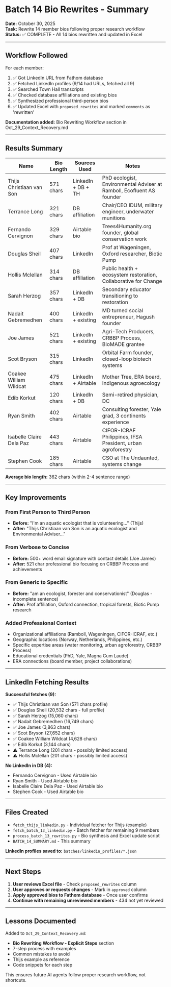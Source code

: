 # Batch 14 Bio Rewrites - Summary

**Date:** October 30, 2025  
**Task:** Rewrite 14 member bios following proper research workflow  
**Status:** ✅ COMPLETE - All 14 bios rewritten and updated in Excel

---

## Workflow Followed

For each member:
1. ✅ Got LinkedIn URL from Fathom database
2. ✅ Fetched LinkedIn profiles (9/14 had URLs, fetched all 9)
3. ✅ Searched Town Hall transcripts
4. ✅ Checked database affiliations and existing bios
5. ✅ Synthesized professional third-person bios
6. ✅ Updated Excel with `proposed_rewrites` and marked `comments` as 'rewritten'

**Documentation added:** Bio Rewriting Workflow section in Oct_29_Context_Recovery.md

---

## Results Summary

| Name | Bio Length | Sources Used | Notes |
|------|------------|--------------|-------|
| Thijs Christiaan van Son | 571 chars | LinkedIn + DB + TH | PhD ecologist, Environmental Adviser at Ramboll, Ecofluent AS founder |
| Terrance Long | 321 chars | DB affiliation | Chair/CEO IDUM, military engineer, underwater munitions |
| Fernando Cervignon | 329 chars | Airtable bio | Trees4Humanity.org founder, global conservation work |
| Douglas Sheil | 407 chars | LinkedIn | Prof at Wageningen, Oxford researcher, Biotic Pump |
| Hollis Mclellan | 314 chars | DB affiliation | Public health + ecosystem restoration, Collaborative for Change |
| Sarah Herzog | 357 chars | LinkedIn + DB | Secondary educator transitioning to restoration |
| Nadait Gebremedhen | 400 chars | LinkedIn + existing | MD turned social entrepreneur, Hagush founder |
| Joe James | 521 chars | LinkedIn + existing | Agri-Tech Producers, CRBBP Process, BioMADE grantee |
| Scot Bryson | 315 chars | LinkedIn | Orbital Farm founder, closed-loop biotech systems |
| Coakee William Wildcat | 475 chars | LinkedIn + Airtable | Mother Tree, ERA board, Indigenous agroecology |
| Edib Korkut | 120 chars | LinkedIn + DB | Semi-retired physician, DC |
| Ryan Smith | 402 chars | Airtable | Consulting forester, Yale grad, 3 continents experience |
| Isabelle Claire Dela Paz | 443 chars | Airtable | CIFOR-ICRAF Philippines, IFSA President, urban agroforestry |
| Stephen Cook | 185 chars | Airtable | CSO at The Undaunted, systems change |

**Average bio length:** 362 chars (within 2-4 sentence range)

---

## Key Improvements

### From First Person to Third Person
- **Before:** "I'm an aquatic ecologist that is volunteering..." (Thijs)
- **After:** "Thijs Christiaan van Son is an aquatic ecologist and Environmental Adviser..."

### From Verbose to Concise
- **Before:** 500+ word email signature with contact details (Joe James)
- **After:** 521 char professional bio focusing on CRBBP Process and achievements

### From Generic to Specific
- **Before:** "am an ecologist, forester and conservationist" (Douglas - incomplete sentence)
- **After:** Prof affiliation, Oxford connection, tropical forests, Biotic Pump research

### Added Professional Context
- Organizational affiliations (Ramboll, Wageningen, CIFOR-ICRAF, etc.)
- Geographic locations (Norway, Netherlands, Philippines, etc.)
- Specific expertise areas (water monitoring, urban agroforestry, CRBBP Process)
- Educational credentials (PhD, Yale, Magna Cum Laude)
- ERA connections (board member, project collaborations)

---

## LinkedIn Fetching Results

**Successful fetches (9):**
- ✅ Thijs Christiaan van Son (571 chars profile)
- ✅ Douglas Sheil (20,532 chars - full profile)
- ✅ Sarah Herzog (15,060 chars)
- ✅ Nadait Gebremedhen (16,749 chars)
- ✅ Joe James (3,863 chars)
- ✅ Scot Bryson (27,652 chars)
- ✅ Coakee William Wildcat (4,628 chars)
- ✅ Edib Korkut (3,144 chars)
- ⚠️ Terrance Long (201 chars - possibly limited access)
- ⚠️ Hollis Mclellan (201 chars - possibly limited access)

**No LinkedIn in DB (4):**
- Fernando Cervignon - Used Airtable bio
- Ryan Smith - Used Airtable bio
- Isabelle Claire Dela Paz - Used Airtable bio
- Stephen Cook - Used Airtable bio

---

## Files Created

- `fetch_thijs_linkedin.py` - Individual fetcher for Thijs (example)
- `fetch_batch_13_linkedin.py` - Batch fetcher for remaining 9 members
- `process_batch_13_rewrites.py` - Bio synthesis and Excel update script
- `BATCH_14_SUMMARY.md` - This summary

**LinkedIn profiles saved to:** `batches/linkedin_profiles/*.json`

---

## Next Steps

1. **User reviews Excel file** - Check `proposed_rewrites` column
2. **User approves or requests changes** - Mark in `approved` column
3. **Apply approved bios to Fathom database** - Once user confirms
4. **Continue with remaining unreviewed members** - 434 not yet reviewed

---

## Lessons Documented

Added to `Oct_29_Context_Recovery.md`:
- **Bio Rewriting Workflow - Explicit Steps** section
- 7-step process with examples
- Common mistakes to avoid
- Thijs example as reference
- Code snippets for each step

This ensures future AI agents follow proper research workflow, not shortcuts.
